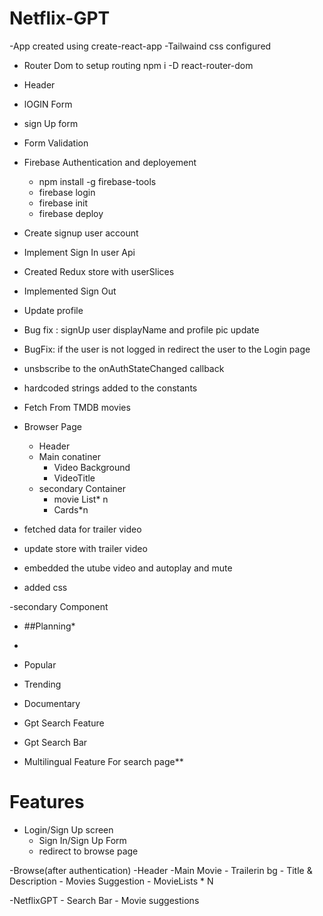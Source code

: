 
# Netflix-GPT

-App created using create-react-app
-Tailwaind css configured
- Router Dom to setup routing npm i -D react-router-dom
- Header
- lOGIN Form
- sign Up form
- Form Validation
- Firebase Authentication and deployement
    - npm install -g firebase-tools
    - firebase login
    - firebase init
    - firebase deploy
- Create signup user account
- Implement Sign In user Api
- Created Redux store with userSlices
- Implemented Sign Out
- Update profile
- Bug fix : signUp user displayName and profile pic update
- BugFix: if the user is not logged in redirect the user to the  Login page
- unsbscribe to the onAuthStateChanged callback
- hardcoded strings added to the constants
- Fetch From TMDB movies
- Browser Page
    - Header
    - Main conatiner
        - Video Background
        - VideoTitle
    - secondary Container
        -  movie List* n
        -  Cards*n

- fetched data for trailer video
- update store with trailer video
- embedded the utube video and autoplay and mute
- added css 

-secondary Component
- ##Planning*
- <Movie lists>
- Popular
- Trending
- Documentary

- Gpt Search Feature
- Gpt Search Bar
- Multilingual Feature For search page**



# Features


- Login/Sign Up screen
    - Sign In/Sign Up Form
    - redirect to browse page

-Browse(after authentication)
    -Header
    -Main Movie
        - Trailerin bg
        - Title & Description
        - Movies Suggestion
            - MovieLists * N

-NetflixGPT
    - Search Bar
    - Movie suggestions